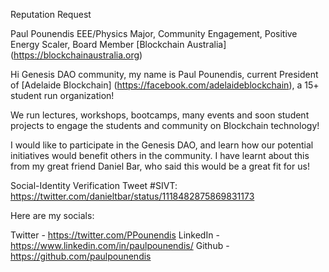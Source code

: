 Reputation Request

Paul Pounendis 
EEE/Physics Major, Community Engagement, Positive Energy Scaler, Board Member [Blockchain Australia] (https://blockchainaustralia.org)

Hi Genesis DAO community, my name is Paul Pounendis, current President of [Adelaide Blockchain] (https://facebook.com/adelaideblockchain), a 15+ student run organization!

We run lectures, workshops, bootcamps, many events and soon student projects to engage the students and community on Blockchain technology!

I would like to participate in the Genesis DAO, and learn how our potential initiatives would benefit others in the community. 
I have learnt about this from my great friend Daniel Bar, who said this would be a great fit for us!

Social-Identity Verification Tweet #SIVT: https://twitter.com/danieltbar/status/1118482875869831173


Here are my socials:

Twitter - https://twitter.com/PPounendis
LinkedIn - https://www.linkedin.com/in/paulpounendis/
Github - https://github.com/paulpounendis
